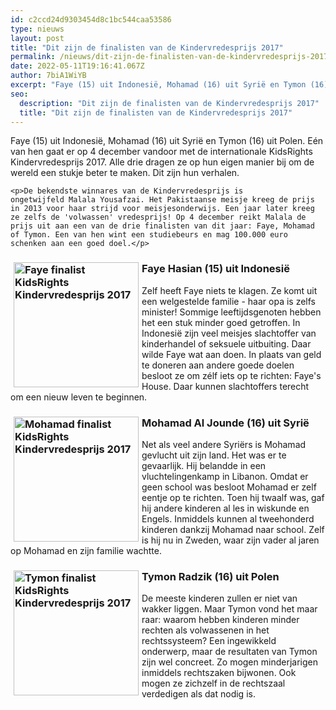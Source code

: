 ```yaml
---
id: c2ccd24d9303454d8c1bc544caa53586
type: nieuws
layout: post
title: "Dit zijn de finalisten van de Kindervredesprijs 2017"
permalink: /nieuws/dit-zijn-de-finalisten-van-de-kindervredesprijs-2017/
date: 2022-05-11T19:16:41.067Z
author: 7biA1WiYB
excerpt: "Faye (15) uit Indonesië, Mohamad (16) uit Syrië en Tymon (16) uit Polen. Eén van hen gaat er op 4 december vandoor met de internationale KidsRights Kindervredesprijs 2017. Alle drie dragen ze op hun eigen manier bij om de wereld een stukje beter te maken. Dit zijn hun verhalen.  "
seo:
  description: "Dit zijn de finalisten van de Kindervredesprijs 2017"
  title: "Dit zijn de finalisten van de Kindervredesprijs 2017"
---
```

Faye (15) uit Indonesië, Mohamad (16) uit Syrië en Tymon (16) uit Polen. Eén van hen gaat er op 4 december vandoor met de internationale KidsRights Kindervredesprijs 2017. Alle drie dragen ze op hun eigen manier bij om de wereld een stukje beter te maken. Dit zijn hun verhalen.  

    <p>De bekendste winnares van de Kindervredesprijs is ongetwijfeld Malala Yousafzai. Het Pakistaanse meisje kreeg de prijs in 2013 voor haar strijd voor meisjesonderwijs. Een jaar later kreeg ze zelfs de 'volwassen' vredesprijs! Op 4 december reikt Malala de prijs uit aan een van de drie finalisten van dit jaar: Faye, Mohamad of Tymon. Een van hen wint een studiebeurs en mag 100.000 euro schenken aan een goed doel.</p>
<h3><div class="media media-element-container media-default media-float-left"><div id="file-420044" class="file file-image file-image-png">

        
  
  <div class="content">
    <img alt="Faye finalist KidsRights Kindervredesprijs 2017" title="Beeld: KidsRights" height="300" width="300" style="width: 200px; height: 200px; float: left; margin-left: 5px; margin-right: 5px;" class="media-element file-default" data-delta="1" src="https://7dagen.netlify.app/sites/default/files/faye.png">  </div>

  
</div>
</div>Faye Hasian (15) uit Indonesië</h3>
<p>Zelf heeft Faye niets te klagen. Ze komt uit een welgestelde familie - haar opa is zelfs minister! Sommige leeftijdsgenoten hebben het een stuk minder goed getroffen. In Indonesië zijn veel meisjes slachtoffer van kinderhandel of seksuele uitbuiting. Daar wilde Faye wat aan doen. In plaats van geld te doneren aan andere goede doelen besloot ze om zélf iets op te richten: Faye's House. Daar kunnen slachtoffers terecht om een nieuw leven te beginnen.</p>
<h3><div class="media media-element-container media-default media-float-left"><div id="file-420045" class="file file-image file-image-png">

        
  
  <div class="content">
    <img alt="Mohamad finalist KidsRights Kindervredesprijs 2017" title="Beeld: KidsRights" height="300" width="300" style="width: 200px; height: 200px; float: left; margin-left: 5px; margin-right: 5px;" class="media-element file-default" data-delta="1" src="https://7dagen.netlify.app/sites/default/files/mohammad.png">  </div>

  
</div>
</div>Mohamad Al Jounde (16) uit Syrië</h3>
<p>Net als veel andere Syriërs is Mohamad gevlucht uit zijn land. Het was er te gevaarlijk. Hij belandde in een vluchtelingenkamp in Libanon. Omdat er geen school was besloot Mohamad er zelf eentje op te richten. Toen hij twaalf was, gaf hij andere kinderen al les in wiskunde en Engels. Inmiddels kunnen al tweehonderd kinderen dankzij Mohamad naar school. Zelf is hij nu in Zweden, waar zijn vader al jaren op Mohamad en zijn familie wachtte.</p>
<h3><div class="media media-element-container media-default media-float-left"><div id="file-420046" class="file file-image file-image-png">

        
  
  <div class="content">
    <img alt="Tymon finalist KidsRights Kindervredesprijs 2017" title="Beeld: KidsRights" height="300" width="300" style="width: 200px; float: left; height: 200px; margin-left: 5px; margin-right: 5px;" class="media-element file-default" data-delta="1" src="https://7dagen.netlify.app/sites/default/files/tymon.png">  </div>

  
</div>
</div>Tymon Radzik (16) uit Polen</h3>
<p>De meeste kinderen zullen er niet van wakker liggen. Maar Tymon vond het maar raar: waarom hebben kinderen minder rechten als volwassenen in het rechtssysteem? Een ingewikkeld onderwerp, maar de resultaten van Tymon zijn wel concreet. Zo mogen minderjarigen inmiddels rechtszaken bijwonen. Ook mogen ze zichzelf in de rechtszaal verdedigen als dat nodig is.</p>  
